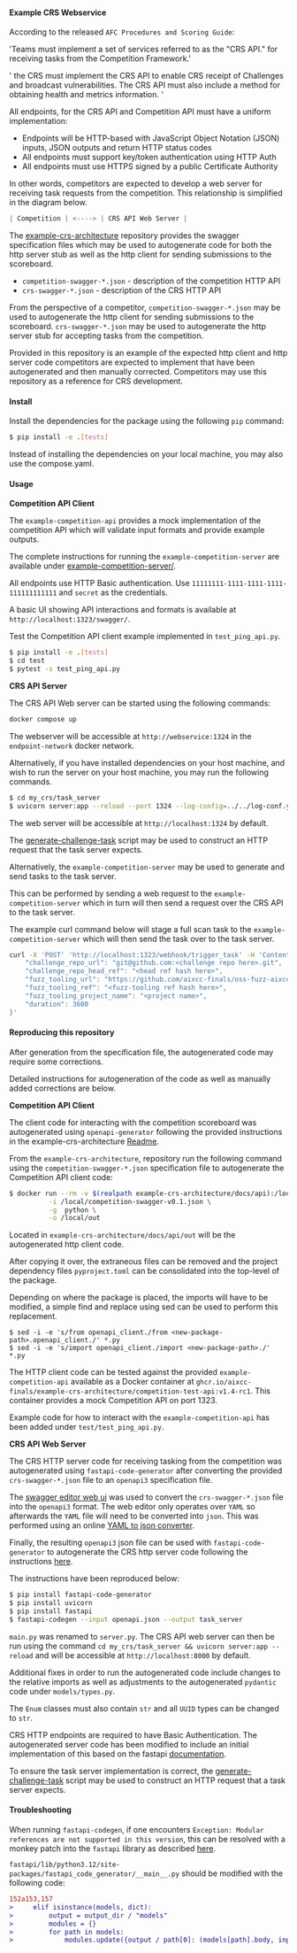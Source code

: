 #### Example CRS Webservice

According to the released `AFC Procedures and Scoring Guide`:

'Teams must implement a set of services referred to as the "CRS API." for receiving tasks from the Competition Framework.'

' the CRS must implement the CRS API to enable CRS receipt of Challenges and broadcast
vulnerabilities. The CRS API must also include a method for obtaining health and metrics information. '

All endpoints, for the CRS API and Competition API must have a uniform implementation:

- Endpoints will be HTTP-based with JavaScript Object Notation (JSON) inputs, JSON outputs
  and return HTTP status codes
- All endpoints must support key/token authentication using HTTP Auth
- All endpoints must use HTTPS signed by a public Certificate Authority

In other words, competitors are expected to develop a web server for receiving task requests from the competition. This relationship is simplified in the diagram below.

```s
| Competition | <----> | CRS API Web Server |
```

The [example-crs-architecture](https://github.com/aixcc-finals/example-crs-architecture/tree/main/docs/api) repository provides the swagger specification files which may be used to autogenerate code for both the http server stub as well as the http client for sending submissions to the scoreboard.

- `competition-swagger-*.json` - description of the competition HTTP API
- `crs-swagger-*.json` - description of the CRS HTTP API

From the perspective of a competitor, `competition-swagger-*.json` may be used to autogenerate the http client for sending submissions to the scoreboard. `crs-swagger-*.json` may be used to autogenerate the http server stub for accepting tasks from the competition.

Provided in this repository is an example of the expected http client and http server code competitors are expected to implement that have been autogenerated and then manually corrected. Competitors may use this repository as a reference for CRS development.

#### Install

Install the dependencies for the package using the following `pip` command:

```bash
$ pip install -e .[tests]
```

Instead of installing the dependencies on your local machine, you may also use the compose.yaml.

#### Usage

**Competition API Client**

The `example-competition-api` provides a mock implementation of the competition API which will validate input formats and provide example outputs.

The complete instructions for running the `example-competition-server` are available under [example-competition-server/](https://github.com/aixcc-finals/example-crs-architecture/tree/main/example-competition-server).

All endpoints use HTTP Basic authentication.  Use `11111111-1111-1111-1111-111111111111` and `secret` as the credentials.
 
A basic UI showing API interactions and formats is available at `http://localhost:1323/swagger/`.

Test the Competition API client example implemented in `test_ping_api.py`.

```bash
$ pip install -e .[tests]
$ cd test
$ pytest -s test_ping_api.py
```

**CRS API Server**

The CRS API Web server can be started using the following commands:

```bash
docker compose up
```

The webserver will be accessible at `http://webservice:1324` in the `endpoint-network` docker network.

Alternatively, if you have installed dependencies on your host machine, and wish to run the server on your host machine, you may run the following commands.

```bash
$ cd my_crs/task_server
$ uvicorn server:app --reload --port 1324 --log-config=../../log-conf.yaml --env-file=../../submission.env
```

The web server will be accessible at `http://localhost:1324` by default.

The [generate-challenge-task](https://github.com/aixcc-finals/generate-challenge-task) script may be used to construct an HTTP request that the task server expects.

Alternatively, the `example-competition-server` may be used to generate and send tasks to the task server.

This can be performed by sending a web request to the `example-competition-server` which in turn will then send a request over the CRS API to the task server.

The example curl command below will stage a full scan task to the `example-competition-server` which will then send the task over to the task server.

```bash
curl -X 'POST' 'http://localhost:1323/webhook/trigger_task' -H 'Content-Type: application/json' -d '{
    "challenge_repo_url": "git@github.com:<challenge repo here>.git",
    "challenge_repo_head_ref": "<head ref hash here>",
    "fuzz_tooling_url": "https://github.com/aixcc-finals/oss-fuzz-aixcc.git",
    "fuzz_tooling_ref": "<fuzz-tooling ref hash here>",
    "fuzz_tooling_project_name": "<project name>",
    "duration": 3600
}'
```

#### Reproducing this repository

After generation from the specification file, the autogenerated code may require some corrections.

Detailed instructions for autogeneration of the code as well as manually added corrections are below.

**Competition API Client**

The client code for interacting with the competition scoreboard was autogenerated using `openapi-generator` following the provided instructions in the example-crs-architecture [Readme](https://github.com/aixcc-finals/example-crs-architecture/blob/main/docs/api/README.md#openapi-generator).

From the `example-crs-architecture`, repository run the following command using the `competition-swagger-*.json` specification file to autogenerate the Competition API client code:

```bash
$ docker run --rm -v $(realpath example-crs-architecture/docs/api):/local openapitools/openapi-generator-cli generate \
          -i /local/competition-swagger-v0.1.json \
          -g  python \
          -o /local/out
```

Located in `example-crs-architecture/docs/api/out` will be the autogenerated http client code.

After copying it over, the extraneous files can be removed and the project dependency files `pyproject.toml` can be consolidated into the top-level of the package.

Depending on where the package is placed, the imports will have to be modified, a simple find and replace using sed can be used to perform this replacement.

```
$ sed -i -e 's/from openapi_client./from <new-package-path>.openapi_client./' *.py
$ sed -i -e 's/import openapi_client./import <new-package-path>./' *.py
```

The HTTP client code can be tested against the provided `example-competition-api` available as a Docker container at `ghcr.io/aixcc-finals/example-crs-architecture/competition-test-api:v1.4-rc1`. This container provides a mock Competition API on port 1323.

Example code for how to interact with the `example-competition-api` has been added under `test/test_ping_api.py`.

**CRS API Web Server**

The CRS HTTP server code for receiving tasking from the competition was autogenerated using `fastapi-code-generator` after converting the provided `crs-swagger-*.json` file to an `openapi3` specification file.

The [swagger editor web ui](https://editor.swagger.io/) was used to convert the `crs-swagger-*.json` file into the `openapi3` format. The web editor only operates over `YAML` so afterwards the `YAML` file will need to be converted into `json`. This was performed using an online [YAML to json converter](https://onlineyamltools.com/convert-yaml-to-json).

Finally, the resulting `openapi3` json file can be used with `fastapi-code-generator` to autogenerate the CRS http server code following the instructions [here](https://github.com/GeorgeDimi/FastAPI_OpenAPI/tree/main).

The instructions have been reproduced below:

```bash
$ pip install fastapi-code-generator
$ pip install uvicorn
$ pip install fastapi
$ fastapi-codegen --input openapi.json --output task_server
```

`main.py` was renamed to `server.py`. The CRS API web server can then be run using the command `cd my_crs/task_server && uvicorn server:app --reload` and will be accessible at `http://localhost:8000` by default.

Additional fixes in order to run the autogenerated code include changes to the relative imports as well as adjustments to the autogenerated `pydantic` code under `models/types.py`.

The `Enum` classes must also contain `str` and all `UUID` types can be changed to `str`.

CRS HTTP endpoints are required to have Basic Authentication. The autogenerated server code has been modified to include an initial implementation of this based on the fastapi [documentation](https://fastapi.tiangolo.com/advanced/security/http-basic-auth/).

To ensure the task server implementation is correct, the [generate-challenge-task](https://github.com/aixcc-finals/generate-challenge-task) script may be used to construct an HTTP request that a task server expects.

#### Troubleshooting

When running `fastapi-codegen`, if one encounters `Exception: Modular references are not supported in this version`, this can be resolved with a monkey patch into the `fastapi` library as described [here](https://github.com/koxudaxi/fastapi-code-generator/issues/226).

`fastapi/lib/python3.12/site-packages/fastapi_code_generator/__main__.py` should be modified with the following code:

```diff
152a153,157
>     elif isinstance(models, dict):
>         output = output_dir / "models"
>         modules = {}
>         for path in models:
>             modules.update({output / path[0]: (models[path].body, input_name)})
```
